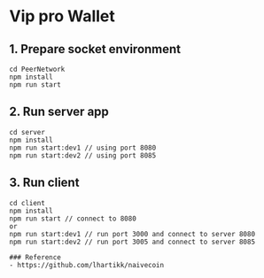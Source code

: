 # Vip pro Wallet

## 1. Prepare socket environment
```
cd PeerNetwork
npm install
npm run start
```

## 2. Run server app
```
cd server
npm install
npm run start:dev1 // using port 8080
npm run start:dev2 // using port 8085
```

## 3. Run client
```
cd client
npm install
npm run start // connect to 8080
or
npm run start:dev1 // run port 3000 and connect to server 8080
npm run start:dev2 // run port 3005 and connect to server 8085

### Reference
- https://github.com/lhartikk/naivecoin
